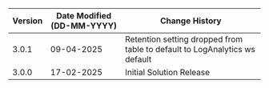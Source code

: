 | **Version** | **Date Modified (DD-MM-YYYY)** | **Change History**                          |
|-------------|--------------------------------|---------------------------------------------|
| 3.0.1       |  09-04-2025                    | Retention setting dropped from table to default to LogAnalytics ws default |
| 3.0.0       |  17-02-2025                    | Initial Solution Release |